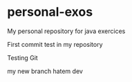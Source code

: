 # personal-exos
My personal repository for java exercices

First commit test in my repository

Testing Git

my new branch hatem dev
